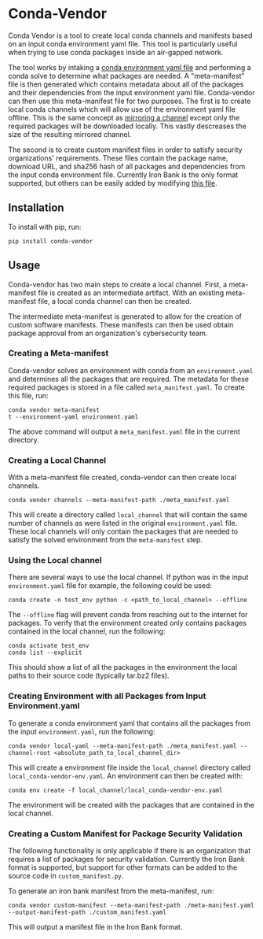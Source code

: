 # Conda-Vendor

Conda Vendor is a tool to create local conda channels and manifests based on an input conda environment yaml file. This tool is particularly useful when trying to use conda packages inside an air-gapped network.

The tool works by intaking a [conda environment yaml file](https://conda.io/projects/conda/en/latest/user-guide/tasks/manage-environments.html#create-env-file-manually) and performing a conda solve to determine what packages are needed. A "meta-manifest" file is then generated which contains metadata about all of the packages and their dependencies from the input environment yaml file. Conda-vendor can then use this meta-manifest file for two purposes. The first is to create local conda channels which will allow use of the environment yaml file offline. This is the same concept as [mirroring a channel](https://docs.anaconda.com/anaconda-repository/admin-guide/install/config/mirrors/mirror-anaconda-repository/) except only the required packages will be downloaded locally. This vastly descreases the size of the resulting mirrored channel.

The second is to create custom manifest files in order to satisfy security organizations' requirements. These files contain the package name, download URL, and sha256 hash of all packages and dependencies from the input conda environment file. Currently Iron Bank is the only format supported, but others can be easily added by modifying [this file](https://github.com/MetroStar/conda-vendor/blob/main/conda_vendor/custom_manifest.py).

## Installation

To install with pip, run:

	pip install conda-vendor


## Usage

Conda-vendor has two main steps to create a local channel. First, a meta-manifest file is created as an intermediate artifact. With an existing meta-manifest file, a local conda channel can then be created.

The intermediate meta-manifest is generated to allow for the creation of custom software manifests. These manifests can then be used obtain package approval from an organization's cybersecurity team.

### Creating a Meta-manifest

Conda-vendor solves an environment with conda from an `environment.yaml` and determines all the packages that are required. The metadata for these required packages is stored in a file called `meta_manifest.yaml`. To create this file, run:

	conda vendor meta-manifest
	t --environment-yaml environment.yaml
		
The above command will output a `meta_manifest.yaml` file in the current directory. 

### Creating a Local Channel

With a meta-manifest file created, conda-vendor can then create local channels. 
	
	conda vendor channels --meta-manifest-path ./meta_manifest.yaml

This will create a directory called `local_channel` that will contain the same number of channels as were listed in the original `environment.yaml` file. These local channels will only contain the packages that are needed to satisfy the solved environment from the `meta-manifest` step.

### Using the Local channel

There are several ways to use the local channel. If python was in the input `environment.yaml` file for example, the following could be used:

	conda create -n test_env python -c <path_to_local_channel> --offline
	
The `--offline` flag will prevent conda from reaching out to the internet for packages. To verify that the environment created only contains packages contained in the local channel, run the following:

	conda activate test_env
	conda list --explicit
	
This should show a list of all the packages in the environment the local paths to their source code (typically tar.bz2 files).

### Creating Environment with all Packages from Input Environment.yaml

To generate a conda environment yaml that contains all the packages from the input `environment.yaml`, run the following:

	conda vendor local-yaml --meta-manifest-path ./meta_manifest.yaml --channel-root <absolute_path_to_local_channel_dir>
	
This will create a environment file inside the `local_channel` directory called `local_conda-vendor-env.yaml`. An environment can then be created with:

	conda env create -f local_channel/local_conda-vendor-env.yaml
	
The environment will be created with the packages that are contained in the local channel.

### Creating a Custom Manifest for Package Security Validation

The following functionality is only applicable if there is an organization that requires a list of packages for security validation. Currently the Iron Bank format is supported, but support for other formats can be added to the source code in `custom_manifest.py`.

To generate an iron bank manifest from the meta-manifest, run:

	conda vendor custom-manifest --meta-manifest-path ./meta-manifest.yaml --output-manifest-path ./custom_manifest.yaml
	
This will output a manifest file in the Iron Bank format.
